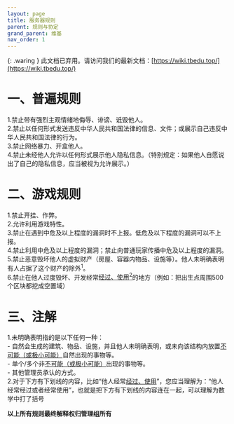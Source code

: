 ```yaml
---
layout: page
title: 服务器规则
parent: 规则与协定
grand_parent: 维基
nav_order: 1
---
```


{: .waring }
此文档已弃用。请访问我们的最新文档：[https://wiki.tbedu.top/](https://wiki.tbedu.top/)

# 一、普遍规则  
1.禁止带有强烈主观情绪地侮辱、诽谤、诋毁他人。  
2.禁止以任何形式发送违反中华人民共和国法律的信息、文件；或展示自己违反中华人民共和国法律的行为。  
3.禁止网络暴力、开盒他人。  
4.禁止未经他人允许以任何形式展示他人隐私信息。（特别规定：如果他人自愿说出了自己的隐私信息，应当被视为允许展示。）  
# 二、游戏规则
1.禁止开挂、作弊。  
2.允许利用游戏特性。  
3.禁止在遇到中危及以上程度的漏洞时不上报。低危及以下程度的漏洞可以不上报。  
4.禁止利用中危及以上程度的漏洞；禁止向普通玩家传播中危及以上程度的漏洞。  
5.禁止恶意毁坏他人的虚拟财产（房屋、容器内物品、设施等）。他人未明确表明有人占据了这个财产的除外<sup>1</sup>。  
6.禁止在他人过度毁坏、开发经常<u>经过、使用<sup>2</sup></u>的地方（例如：把出生点周围500个区块都挖成空置域）  
# 三、注解
1.未明确表明指的是以下任何一种：  
	- 自然会生成的建筑、物品、设施，并且他人未明确表明，或未向该结构内放置<u>不可能（或极小可能）</u>自然出现的事物等。  
	- 单个/多个非<u>不可能（或极小可能）</u>出现的事物等。  
	- 其他管理员承认的方式。  
2.对于下方有下划线的内容，比如“他人经常<u>经过、使用</u>”，您应当理解为：“他人经常经过或者经常使用”，也就是把下方有下划线的内容连在一起，可以理解为数学中打了括号  

**以上所有规则最终解释权归管理组所有**
